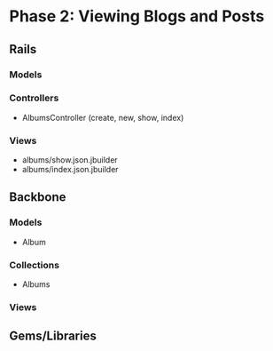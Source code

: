 # Phase 2: Viewing Blogs and Posts

## Rails
### Models

### Controllers
* AlbumsController (create, new, show, index)

### Views
* albums/show.json.jbuilder
* albums/index.json.jbuilder

## Backbone
### Models
* Album

### Collections
* Albums

### Views

## Gems/Libraries
